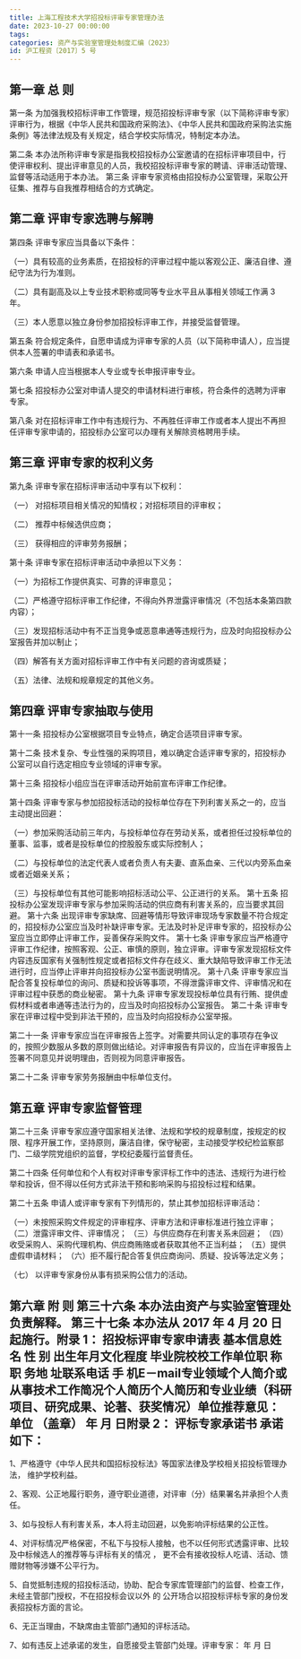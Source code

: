 ```yaml
---
title: 上海工程技术大学招投标评审专家管理办法 
date: 2023-10-27 00:00:00
tags:
categories: 资产与实验室管理处制度汇编（2023）
id: 沪工程资〔2017〕5 号
---
```


## 第一章 总 则

第一条 为加强我校招标评审工作管理，规范招投标评审专家（以下简称评审专家）评审行为，根据《中华人民共和国政府采购法》、《中华人民共和国政府采购法实施条例》等法律法规及有关规定，结合学校实际情况，特制定本办法。

第二条 本办法所称评审专家是指我校招投标办公室邀请的在招标评审项目中，行使评审权利、提出评审意见的人员，我校招投标评审专家的聘请、评审活动管理、监督等活动适用于本办法。 第三条 评审专家资格由招投标办公室管理，采取公开征集、推荐与自我推荐相结合的方式确定。

## 第二章 评审专家选聘与解聘

第四条 评审专家应当具备以下条件： 

（一）具有较高的业务素质，在招投标的评审过程中能以客观公正、廉洁自律、遵纪守法为行为准则。 

（二）具有副高及以上专业技术职称或同等专业水平且从事相关领域工作满 3 年。

（三）本人愿意以独立身份参加招投标评审工作，并接受监督管理。 

第五条 符合规定条件，自愿申请成为评审专家的人员（以下简称申请人），应当提供本人签署的申请表和承诺书。

第六条 申请人应当根据本人专业或专长申报评审专业。

第七条 招投标办公室对申请人提交的申请材料进行审核，符合条件的选聘为评审专家。

第八条 对在招标评审工作中有违规行为、不再胜任评审工作或者本人提出不再担任评审专家申请的，招投标办公室可以办理有关解除资格聘用手续。

## 第三章 评审专家的权利义务

第九条 评审专家在招标评审活动中享有以下权利：

（一） 对招标项目相关情况的知情权；对招标项目的评审权；

（二） 推荐中标候选供应商；

（三） 获得相应的评审劳务报酬；

第十条 评审专家在招标评审活动中承担以下义务：

（一）为招标工作提供真实、可靠的评审意见；

（二）严格遵守招标评审工作纪律，不得向外界泄露评审情况（不包括本条第四款内容）；

（三）发现招标活动中有不正当竞争或恶意串通等违规行为，应及时向招投标办公室报告并加以制止；

（四）解答有关方面对招标评审工作中有关问题的咨询或质疑；

（五）法律、法规和规章规定的其他义务。

## 第四章 评审专家抽取与使用

第十一条 招投标办公室根据项目专业特点，确定合适项目评审专家。

第十二条 技术复杂、专业性强的采购项目，难以确定合适评审专家的，招投标办公室可以自行选定相应专业领域的评审专家。

第十三条 招投标小组应当在评审活动开始前宣布评审工作纪律。

第十四条 评审专家与参加招投标活动的投标单位存在下列利害关系之一的，应当主动提出回避：

（一）参加采购活动前三年内，与投标单位存在劳动关系，或者担任过投标单位的董事、监事，或者是投标单位的控股股东或实际控制人；

（二）与投标单位的法定代表人或者负责人有夫妻、直系血亲、三代以内旁系血亲或者近姻亲关系；

（三）与投标单位有其他可能影响招标活动公平、公正进行的关系。 第十五条 招投标办公室发现评审专家与参加采购活动的供应商有利害关系的，应当要求其回避。 第十六条 出现评审专家缺席、回避等情形导致评审现场专家数量不符合规定的，招投标办公室应当及时补缺评审专家。无法及时补足评审专家的，招投标办公室应当立即停止评审工作，妥善保存采购文件。 第十七条 评审专家应当严格遵守评审工作纪律，按照客观、公正、审慎的原则，独立评审。评审专家发现招标文件内容违反国家有关强制性规定或者招标文件存在歧义、重大缺陷导致评审工作无法进行时，应当停止评审并向招投标办公室书面说明情况。 第十八条 评审专家应当配合答复投标单位的询问、质疑和投诉等事项，不得泄露评审文件、评审情况和在评审过程中获悉的商业秘密。 第十九条 评审专家发现投标单位具有行贿、提供虚假材料或者串通等违法行为的，应当及时向招投标办公室报告。 第二十条 评审专家在评审过程中受到非法干预的，应当及时向招投标办公室举报。

第二十一条 评审专家应当在评审报告上签字。对需要共同认定的事项存在争议的，按照少数服从多数的原则做出结论。对评审报告有异议的，应当在评审报告上签署不同意见并说明理由，否则视为同意评审报告。

第二十二条 评审专家劳务报酬由中标单位支付。

## 第五章 评审专家监督管理

第二十三条 评审专家应遵守国家相关法律、法规和学校的规章制度，按规定的权限、程序开展工作，坚持原则，廉洁自律，保守秘密，主动接受学校纪检监察部门、二级学院党组织的监督，学校纪委履行监督责任。

第二十四条 任何单位和个人有权对评审专家评标工作中的违法、违规行为进行检举和投诉，但不得以任何方式非法干预和影响采购与招投标过程和结果。

第二十五条 申请人或评审专家有下列情形的，禁止其参加招标评审活动：

（一）未按照采购文件规定的评审程序、评审方法和评审标准进行独立评审； （二）泄露评审文件、评审情况； （三）与供应商存在利害关系未回避； （四）收受采购人、采购代理机构、供应商贿赂或者获取其他不正当利益； （五）提供虚假申请材料； （六）拒不履行配合答复供应商询问、质疑、投诉等法定义务；

（七） 以评审专家身份从事有损采购公信力的活动。

## 第六章 附 则 第三十六条 本办法由资产与实验室管理处负责解释。 第三十七条 本办法从 2017 年 4 月 20 日起施行。附录 1： 招投标评审专家申请表 基本信息姓 名 性 别 出生年月文化程度 毕业院校校工作单位职 称 职 务地 址联系电话 手 机E－mail专业领域个人简介或从事技术工作简况个人简历个人简历和专业业绩（科研项目、研究成果、论著、获奖情况）单位推荐意见：   单位 （盖章） 年 月 日附录 2： 评标专家承诺书 承诺如下：

1、严格遵守《中华人民共和国招标投标法》等国家法律及学校相关招投标管理办法， 维护学校利益。

2、客观、公正地履行职务，遵守职业道德，对评审（分）结果署名并承担个人责任。

3、如与投标人有利害关系，本人将主动回避，以免影响评标结果的公正性。

4、对评标情况严格保密，不私下与投标人接触，也不以任何形式透露评审、比较及中标候选人的推荐等与评标有关的情况 ， 更不会有接收投标人吃请、活动、馈赠财物等涉嫌不公平行为。

5、自觉抵制违规的招投标活动，协助、配合专家库管理部门的监督、检查工作，未经主管部门授权，不在招投标会议以外 的 公开场合以招投标评标专家的身份发表招投标方面的言论。

6、无正当理由，不缺席由主管部门通知的评标活动。

7、如有违反上述承诺的发生，自愿接受主管部门处理。评审专家： 年 月 日
